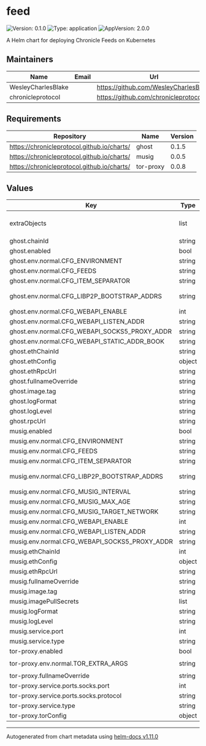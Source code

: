 # feed

![Version: 0.1.0](https://img.shields.io/badge/Version-0.1.0-informational?style=flat-square) ![Type: application](https://img.shields.io/badge/Type-application-informational?style=flat-square) ![AppVersion: 2.0.0](https://img.shields.io/badge/AppVersion-2.0.0-informational?style=flat-square)

A Helm chart for deploying Chronicle Feeds on Kubernetes

## Maintainers

| Name | Email | Url |
| ---- | ------ | --- |
| WesleyCharlesBlake |  | <https://github.com/WesleyCharlesBlake> |
| chronicleprotocol |  | <https://github.com/chronicleprotocol> |

## Requirements

| Repository | Name | Version |
|------------|------|---------|
| https://chronicleprotocol.github.io/charts/ | ghost | 0.1.5 |
| https://chronicleprotocol.github.io/charts/ | musig | 0.0.5 |
| https://chronicleprotocol.github.io/charts/ | tor-proxy | 0.0.8 |

## Values

| Key                                           | Type   | Default                                                                                                                                                                                                                  | Description                   |
|-----------------------------------------------|--------|--------------------------------------------------------------------------------------------------------------------------------------------------------------------------------------------------------------------------|-------------------------------|
| extraObjects                                  | list   | `[]`                                                                                                                                                                                                                     | Extra K8s manifests to deploy |
| ghost.chainId                                 | string | `"null"`                                                                                                                                                                                                                 |                               |
| ghost.enabled                                 | bool   | `true`                                                                                                                                                                                                                   |                               |
| ghost.env.normal.CFG_ENVIRONMENT              | string | `"prod"`                                                                                                                                                                                                                 |                               |
| ghost.env.normal.CFG_FEEDS                    | string | `"prod"`                                                                                                                                                                                                                 |                               |
| ghost.env.normal.CFG_ITEM_SEPARATOR           | string | `"\n"`                                                                                                                                                                                                                   |                               |
| ghost.env.normal.CFG_LIBP2P_BOOTSTRAP_ADDRS   | string | `"/dns4/spire-bootstrap1.chroniclelabs.io/tcp/8000/p2p/12D3KooWFYkJ1SghY4KfAkZY9Exemqwnh4e4cmJPurrQ8iqy2wJG\n/dns4/spire-bootstrap2.chroniclelabs.io/tcp/8000/p2p/12D3KooWD7eojGbXT1LuqUZLoewRuhNzCE2xQVPHXNhAEJpiThYj"` |                               |
| ghost.env.normal.CFG_WEBAPI_ENABLE            | int    | `1`                                                                                                                                                                                                                      |                               |
| ghost.env.normal.CFG_WEBAPI_LISTEN_ADDR       | string | `""`                                                                                                                                                                                                                     |                               |
| ghost.env.normal.CFG_WEBAPI_SOCKS5_PROXY_ADDR | string | `"tor-proxy:9050"`                                                                                                                                                                                                       |                               |
| ghost.env.normal.CFG_WEBAPI_STATIC_ADDR_BOOK  | string | `""`                                                                                                                                                                                                                     |                               |
| ghost.ethChainId                              | string | `nil`                                                                                                                                                                                                                    |                               |
| ghost.ethConfig                               | object | `{}`                                                                                                                                                                                                                     |                               |
| ghost.ethRpcUrl                               | string | `nil`                                                                                                                                                                                                                    |                               |
| ghost.fullnameOverride                        | string | `"ghost"`                                                                                                                                                                                                                |                               |
| ghost.image.tag                               | string | `"0.15.0"`                                                                                                                                                                                                               |                               |
| ghost.logFormat                               | string | `nil`                                                                                                                                                                                                                    |                               |
| ghost.logLevel                                | string | `nil`                                                                                                                                                                                                                    |                               |
| ghost.rpcUrl                                  | string | `nil`                                                                                                                                                                                                                    |                               |
| musig.enabled                                 | bool   | `true`                                                                                                                                                                                                                   |                               |
| musig.env.normal.CFG_ENVIRONMENT              | string | `"prod"`                                                                                                                                                                                                                 |                               |
| musig.env.normal.CFG_FEEDS                    | string | `"prod"`                                                                                                                                                                                                                 |                               |
| musig.env.normal.CFG_ITEM_SEPARATOR           | string | `"\n"`                                                                                                                                                                                                                   |                               |
| musig.env.normal.CFG_LIBP2P_BOOTSTRAP_ADDRS   | string | `"/dns4/spire-bootstrap1.chroniclelabs.io/tcp/8000/p2p/12D3KooWFYkJ1SghY4KfAkZY9Exemqwnh4e4cmJPurrQ8iqy2wJG\n/dns4/spire-bootstrap2.chroniclelabs.io/tcp/8000/p2p/12D3KooWD7eojGbXT1LuqUZLoewRuhNzCE2xQVPHXNhAEJpiThYj"` |                               |
| musig.env.normal.CFG_MUSIG_INTERVAL           | string | `"600"`                                                                                                                                                                                                                  |                               |
| musig.env.normal.CFG_MUSIG_MAX_AGE            | string | `"3600"`                                                                                                                                                                                                                 |                               |
| musig.env.normal.CFG_MUSIG_TARGET_NETWORK     | string | `"eth"`                                                                                                                                                                                                                  |                               |
| musig.env.normal.CFG_WEBAPI_ENABLE            | int    | `1`                                                                                                                                                                                                                      |                               |
| musig.env.normal.CFG_WEBAPI_LISTEN_ADDR       | string | `":8080"`                                                                                                                                                                                                                |                               |
| musig.env.normal.CFG_WEBAPI_SOCKS5_PROXY_ADDR | string | `"tor-proxy:9050"`                                                                                                                                                                                                       |                               |
| musig.ethChainId                              | int    | `1`                                                                                                                                                                                                                      |                               |
| musig.ethConfig                               | object | `{}`                                                                                                                                                                                                                     |                               |
| musig.ethRpcUrl                               | string | `nil`                                                                                                                                                                                                                    |                               |
| musig.fullnameOverride                        | string | `"musig"`                                                                                                                                                                                                                |                               |
| musig.image.tag                               | string | `"0.4.0"`                                                                                                                                                                                                                |                               |
| musig.imagePullSecrets                        | list   | `[]`                                                                                                                                                                                                                     |                               |
| musig.logFormat                               | string | `nil`                                                                                                                                                                                                                    |                               |
| musig.logLevel                                | string | `nil`                                                                                                                                                                                                                    |                               |
| musig.service.port                            | int    | `8080`                                                                                                                                                                                                                   |                               |
| musig.service.type                            | string | `"ClusterIP"`                                                                                                                                                                                                            |                               |
| tor-proxy.enabled                             | bool   | `true`                                                                                                                                                                                                                   |                               |
| tor-proxy.env.normal.TOR_EXTRA_ARGS           | string | `"SocksPort 0.0.0.0:9050\nHiddenServiceDir /var/lib/tor/hidden_services\nHiddenServicePort 8888 musig:8080\n"`                                                                                                           |                               |
| tor-proxy.fullnameOverride                    | string | `"tor-proxy"`                                                                                                                                                                                                            |                               |
| tor-proxy.service.ports.socks.port            | int    | `9050`                                                                                                                                                                                                                   |                               |
| tor-proxy.service.ports.socks.protocol        | string | `"TCP"`                                                                                                                                                                                                                  |                               |
| tor-proxy.service.type                        | string | `"ClusterIP"`                                                                                                                                                                                                            |                               |
| tor-proxy.torConfig                           | object | `{}`                                                                                                                                                                                                                     |                               |

----------------------------------------------
Autogenerated from chart metadata using [helm-docs v1.11.0](https://github.com/norwoodj/helm-docs/releases/v1.11.0)
